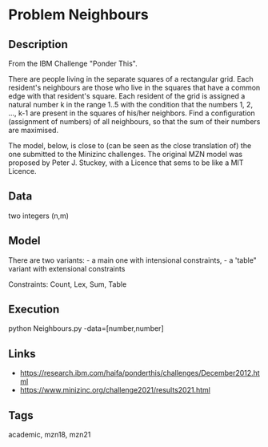 # Problem Neighbours
## Description
From the IBM Challenge "Ponder This".

There are people living in the separate squares of a rectangular grid.
Each resident's neighbours are those who live in the squares that have a common edge with that resident's square.
Each resident of the grid is assigned a natural number k in the range 1..5
with the condition that the numbers 1, 2, ..., k-1 are present in the squares of his/her neighbors.
Find a configuration (assignment of numbers) of all neighbours, so that the sum of their numbers are maximised.

The model, below, is close to (can be seen as the close translation of) the one submitted to the Minizinc challenges.
The original MZN model was proposed by Peter J. Stuckey, with a Licence that sems to be like a MIT Licence.

## Data
  two integers (n,m)

## Model
  There are two variants:
    - a main one with intensional constraints,
    - a 'table" variant with extensional constraints

  Constraints: Count, Lex, Sum, Table

## Execution
  python Neighbours.py -data=[number,number]

## Links
  - https://research.ibm.com/haifa/ponderthis/challenges/December2012.html
  - https://www.minizinc.org/challenge2021/results2021.html

## Tags
  academic, mzn18, mzn21
